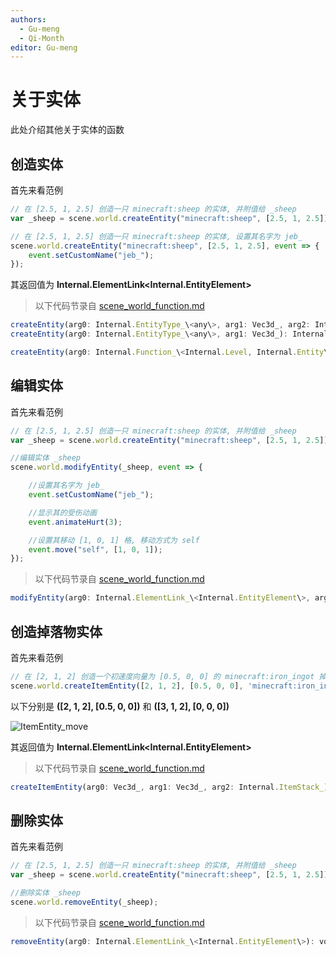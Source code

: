 ```yaml
---
authors:
  - Gu-meng
  - Qi-Month
editor: Gu-meng
---
```

# 关于实体
此处介绍其他关于实体的函数
 
## 创造实体

首先来看范例

```js
// 在 [2.5, 1, 2.5] 创造一只 minecraft:sheep 的实体, 并附值给 _sheep
var _sheep = scene.world.createEntity("minecraft:sheep", [2.5, 1, 2.5]);

// 在 [2.5, 1, 2.5] 创造一只 minecraft:sheep 的实体, 设置其名字为 jeb_
scene.world.createEntity("minecraft:sheep", [2.5, 1, 2.5], event => {
    event.setCustomName("jeb_");
});
```

其返回值为 **Internal.ElementLink\<Internal.EntityElement\>**

> 以下代码节录自 [scene_world_function.md](../Internal/SceneWorldFunction)

```js
createEntity(arg0: Internal.EntityType_\<any\>, arg1: Vec3d_, arg2: Internal.Consumer_\<Internal.Entity\>): Internal.ElementLink\<Internal.EntityElement\>;
createEntity(arg0: Internal.EntityType_\<any\>, arg1: Vec3d_): Internal.ElementLink\<Internal.EntityElement\>;

createEntity(arg0: Internal.Function_\<Internal.Level, Internal.Entity\>): Internal.ElementLink\<Internal.EntityElement\>;
```

## 编辑实体

首先来看范例

```js
// 在 [2.5, 1, 2.5] 创造一只 minecraft:sheep 的实体, 并附值给 _sheep
var _sheep = scene.world.createEntity("minecraft:sheep", [2.5, 1, 2.5]);

//编辑实体 _sheep
scene.world.modifyEntity(_sheep, event => {

    //设置其名字为 jeb_
    event.setCustomName("jeb_");

    //显示其的受伤动画
    event.animateHurt(3);

    //设置其移动 [1, 0, 1] 格, 移动方式为 self
    event.move("self", [1, 0, 1]);
});
```

> 以下代码节录自 [scene_world_function.md](../Internal/SceneWorldFunction)

```js
modifyEntity(arg0: Internal.ElementLink_\<Internal.EntityElement\>, arg1: Internal.Consumer_\<Internal.Entity\>): void_;
```

## 创造掉落物实体

首先来看范例

```js
// 在 [2, 1, 2] 创造一个初速度向量为 [0.5, 0, 0] 的 minecraft:iron_ingot 掉落物实体
scene.world.createItemEntity([2, 1, 2], [0.5, 0, 0], 'minecraft:iron_ingot');
```
以下分别是 **([2, 1, 2], [0.5, 0, 0])** 和 **([3, 1, 2], [0, 0, 0])**

![ItemEntity_move](/imgs/PonderJS/ItemEntity_move.gif)

其返回值为 **Internal.ElementLink\<Internal.EntityElement\>**

> 以下代码节录自 [scene_world_function.md](../Internal/SceneWorldFunction)

```js
createItemEntity(arg0: Vec3d_, arg1: Vec3d_, arg2: Internal.ItemStack_): Internal.ElementLink\<Internal.EntityElement\>;
```

## 删除实体

首先来看范例

```js
// 在 [2.5, 1, 2.5] 创造一只 minecraft:sheep 的实体, 并附值给 _sheep
var _sheep = scene.world.createEntity("minecraft:sheep", [2.5, 1, 2.5]);

//删除实体 _sheep
scene.world.removeEntity(_sheep);
```

> 以下代码节录自 [scene_world_function.md](../Internal/SceneWorldFunction)

```js
removeEntity(arg0: Internal.ElementLink_\<Internal.EntityElement\>): void_;
```
